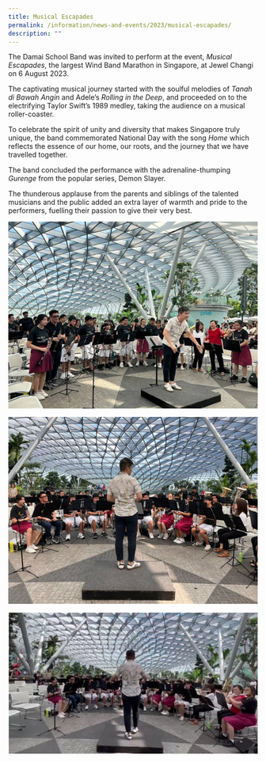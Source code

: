 ```yaml
---
title: Musical Escapades
permalink: /information/news-and-events/2023/musical-escapades/
description: ""
---
```

<p>   

The Damai School Band was invited to perform at the event, <i>Musical Escapades</i>, the largest Wind Band Marathon in Singapore, at Jewel Changi on 6 August 2023.

The captivating musical journey started with the soulful melodies of <i>Tanah di Bawah Angin</i> and Adele’s <i>Rolling in the Deep</i>, and proceeded on to the electrifying Taylor Swift’s 1989 medley, taking the audience on a musical roller-coaster.

To celebrate the spirit of unity and diversity that makes Singapore truly unique, the band commemorated National Day with the song <i>Home</i> which reflects the essence of our home, our roots, and the journey that we have travelled together.

The band concluded the performance with the adrenaline-thumping <i>Gurenge</i> from the popular series, Demon Slayer.

The thunderous applause from the parents and siblings of the talented musicians and the public added an extra layer of warmth and pride to the performers, fuelling their passion to give their very best.</p>

<img src="/images/Events/2023/Musical Escapades/band 1.jpg">

<p>

<img src="/images/Events/2023/Musical Escapades/band 2.jpg">

</p><p>

<img src="/images/Events/2023/Musical Escapades/band 3.jpg"></p>